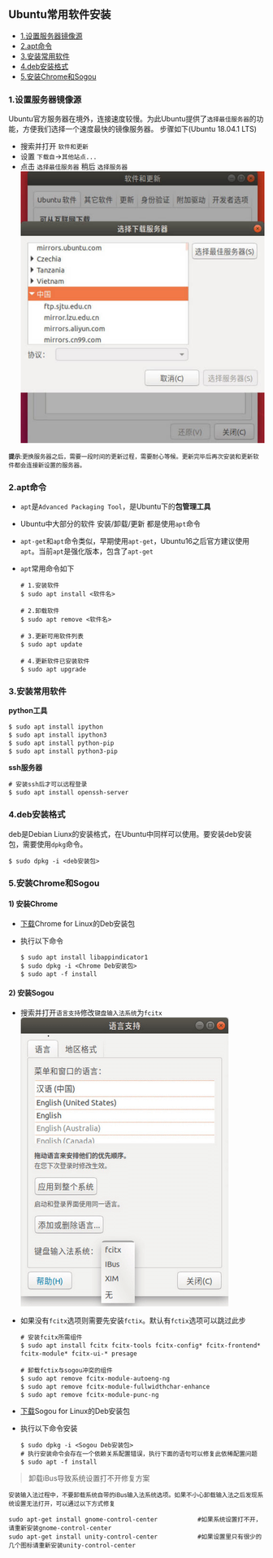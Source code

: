 ## Ubuntu常用软件安装
* [1.设置服务器镜像源](#1设置服务器镜像源)
* [2.apt命令](#2apt命令)
* [3.安装常用软件](#3安装常用软件)
* [4.deb安装格式](#4deb安装格式)
* [5.安装Chrome和Sogou](#5安装chrome和sogou)

### 1.设置服务器镜像源
Ubuntu官方服务器在境外，连接速度较慢。为此Ubuntu提供了`选择最佳服务器`的功能，方便我们选择一个速度最快的镜像服务器。
步骤如下(Ubuntu 18.04.1 LTS)
* 搜索并打开 `软件和更新`
* 设置 `下载自`->`其他站点...`
* 点击 `选择最佳服务器` 稍后 `选择服务器`
![选择镜像服务器](../img/setmirror.jpg '设置镜像服务器')

<small>**提示**:更换服务器之后，需要一段时间的更新过程，需要耐心等候。更新完毕后再次安装和更新软件都会连接新设置的服务器。</small>

### 2.apt命令
* `apt`是`Advanced Packaging Tool`，是Ubuntu下的**包管理工具**
* Ubuntu中大部分的软件 安装/卸载/更新 都是使用`apt`命令
* `apt-get`和`apt`命令类似，早期使用`apt-get`，Ubuntu16之后官方建议使用`apt`。当前`apt`是强化版本，包含了`apt-get`
* `apt`常用命令如下

    ```
    # 1.安装软件
    $ sudo apt install <软件名>

    # 2.卸载软件
    $ sudo apt remove <软件名>

    # 3.更新可用软件列表
    $ sudo apt update

    # 4.更新软件已安装软件
    $ sudo apt upgrade

    ```

### 3.安装常用软件
**python工具**
```
$ sudo apt install ipython
$ sudo apt install ipython3
$ sudo apt install python-pip
$ sudo apt install python3-pip
```
**ssh服务器**
```
# 安装ssh后才可以远程登录
$ sudo apt install openssh-server
```

### 4.deb安装格式
deb是Debian Liunx的安装格式，在Ubuntu中同样可以使用。要安装deb安装包，需要使用`dpkg`命令。
```
$ sudo dpkg -i <deb安装包>
```

### 5.安装Chrome和Sogou
#### 1) 安装Chrome
* [下载](https://www.google.com/chrome/ 'Chrome官网')Chrome for Linux的Deb安装包

* 执行以下命令
    ```
    $ sudo apt install libappindicator1
    $ sudo dpkg -i <Chrome Deb安装包>
    $ sudo apt -f install
    ```

#### 2) 安装Sogou
* 搜索并打开`语言支持`修改`键盘输入法系统`为`fcitx`
![语言支持](../img/inputmethod.png '键盘输入法系统')
* 如果没有`fcitx`选项则需要先安装`fctix`。默认有`fctix`选项可以跳过此步

    ```
    # 安装fcitx所需组件
    $ sudo apt install fcitx fcitx-tools fcitx-config* fcitx-frontend* fcitx-module* fcitx-ui-* presage   

    # 卸载fctix与sogou冲突的组件
    $ sudo apt remove fcitx-module-autoeng-ng
    $ sudo apt remove fcitx-module-fullwidthchar-enhance
    $ sudo apt remove fcitx-module-punc-ng
    ```

* [下载](https://pinyin.sogou.com/linux/?r=pinyin '搜狗输入法下载')Sogou for Linux的Deb安装包
* 执行以下命令安装
    ```
    $ sudo dpkg -i <Sogou Deb安装包>
    # 执行安装命令会存在一个依赖关系配置错误，执行下面的语句可以修复此依稀配置问题
    $ sudo apt -f install
    ```

> 卸载iBus导致系统设置打不开修复方案

<small>安装输入法过程中，不要卸载系统自带的iBus输入法系统选项。如果不小心卸载输入法之后发现系统设置无法打开，可以通过以下方式修复</small>
```
sudo apt-get install gnome-control-center           #如果系统设置打不开，请重新安装gnome-control-center
sudo apt-get install unity-control-center           #如果设置里只有很少的几个图标请重新安装unity-control-center
```
